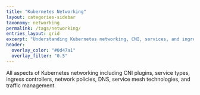```yaml
---
title: "Kubernetes Networking"
layout: categories-sidebar
taxonomy: networking
permalink: /tags/networking/
entries_layout: grid
excerpt: "Understanding Kubernetes networking, CNI, services, and ingress"
header:
  overlay_color: "#0d47a1"
  overlay_filter: "0.5"
---
```


All aspects of Kubernetes networking including CNI plugins, service types, ingress controllers, network policies, DNS, service mesh technologies, and traffic management.